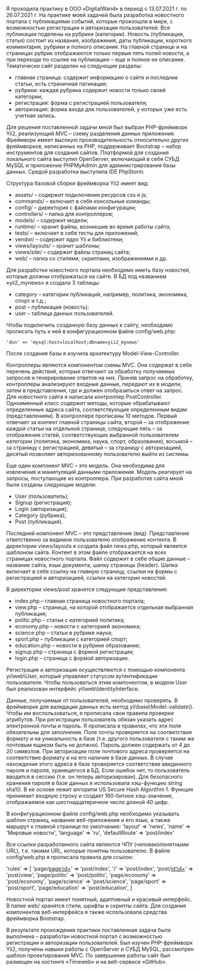 Я проходила практику в ООО «DigitalWand» в период с 13.07.2021 г. по 26.07.2021 г. На практике моей задачей была разработка новостного портала с публикациями событий, которые произошли в мире, с возможностью регистрации и авторизации пользователей. Все публикации поделены на рубрики (категории). Новость (публикация, статья) состоит из названия, изображения, даты публикации, короткого комментария, рубрики и полного описания. На главной странице и на страницах рубрик отображаются только первые пять полей новости, а при переходе по ссылке на публикацию – еще и полное ее описание. Тематически сайт разделен на следующие разделы:
-	главная страница: содержит информацию о сайте и последние статьи, есть страничная пагинация;
-	рубрики: каждая рубрика содержит новости только своей категории;
-	регистрация: форма с регистрацией пользователя;
-	авторизация: форма входа для пользователей, у которых уже есть учетная запись.

Для решения поставленной задачи мной был выбран PHP-фреймворк Yii2, реализующий MVC – схему разделения данных приложения. Фреймворк имеет высокую производительность относительно других фреймворков, написанных на PHP, поддерживает Bootstrap – набор инструментов для создания сайтов.  Платформой для создания локального сайта выступил OpenServer, включающий в себя СУБД MySQL и приложение PHPMyAdmin для администрирования базы данных. Средой разработки выступила 
IDE PhpStorm.

Структура базовой сборки фреймворка Yii2 имеет вид:
-	assets/ – содержит подключения ресурсов css и js;
-	commands/ – включает в себя консольные команды;
-	config/ – директория с файлами конфигурации;
-	controllers/ – папка для контроллеров;
-	models/ – содержит модели;
-	runtime/ – хранит файлы, возникшие во время работы сайта;
-	tests/ – включает в себя тесты для приложений;
-	vendor/ – содержит ядро Yii и библиотеки;
-	views/layouts/ – хранит шаблоны;
-	views/site/ – содержит файлы страниц сайта;
-	web/ – папка со стилями, скриптами, изображениями и др.


Для разработки новостного портала необходимо иметь базу новостей, которые должны отображаться на сайте. В БД под названием «yii2_mynews» я создала 3 таблицы:
-	category – категории публикаций, например, политика, экономика, спорт и т.д.;
-	post – публикация (новость);
-	user – таблица данных пользователей.

Чтобы подключить созданную базу данных к сайту, необходимо прописать путь к ней в конфигурационном файле config/web.php:

    'dsn' => 'mysql:host=localhost;dbname=yii2_mynews'

После создания базы я изучила архитектуру Model-View-Controller.

Контроллеры являются компонентом схемы MVC. Они содержат в себе перечень действий, которые отвечают за обработку получаемых запросов и генерирование ответов на них. Приняв запрос на обработку, контроллеры анализируют входные данные, передают их в модели, затем в представления, где и должен отобразиться ответ на запрос.
Для новостного сайта я написала контроллер PostController. Одноименный класс содержит методы, которые обрабатывают определенные адреса сайта, соответствующие определенным видам (представлениям). В контроллере прописаны 10 методов. Первый отвечает за контент главной страницы сайта, второй – за отображение каждой статьи на отдельной странице, следующие пять – за отображение статей, соответствующих выбранной пользователем категории (политика, экономика, наука, спорт, образование), восьмой – за страницу с регистрацией, девятый – за страницу с авторизацией, десятый позволяет авторизованному пользователю выйти из системы.

Еще один компонент MVC – это модель. Она необходима для извлечения и манипуляций данными приложения. Модель реагирует на запросы, поступающие из контроллера.
При разработке сайта мной были созданы следующие модели:
-	User (пользователь);
-	Signup (регистрация);
-	Login (авторизация);
-	Category (рубрика);
-	Post (публикация).

Последний компонент MVC – это представление (вид). Представление ответственно за видимое пользователю отображение контента.
В директории views/layouts я создала файл news.php, который является шаблоном сайта. Контент в этом файле отображается на всех страницах новостного портала. Файл содержит в себе общие данные – название сайта, язык документа, шапку страницы (header). Шапка включает в себя ссылку на главную страницу, ссылки на формы с регистрацией и авторизацией, ссылки на категории новостей.

В директории views/post хранятся следующие представления:
-	index.php – главная страница новостного портала;
-	view.php – страница, на которой отображается отдельная выбранная публикация;
-	politic.php – статьи с категорией политика;
-	economy.php – новости с категорией экономика;
-	science.php – статьи в рубрике наука;
-	sport.php – публикации с категорией спорт;
-	education.php – новости в рубрике образование;
-	signup.php – страница с формой регистрации;
-	login.php – страница с формой авторизации.

Регистрация и авторизация осуществляются с помощью компонента yii\web\User, который управляет статусом аутентификации пользователя. Чтобы пользоваться этим компонентом, в модели User был реализован интерфейс yii\web\IdentityInterface.

Данные, получаемые от пользователей, необходимо проверять. В фреймворке для валидации данных есть метод yii\base\Model::validate(). Чтобы им воспользоваться, я прописала свои правила проверки атрибутов.
При регистрации пользователь обязан указать адрес электронной почты и пароль. Я прописала в правилах, что эти поля обязательны для заполнения. Поле почты проверяется на соответствие формату и на уникальность в базе (т.е. другого пользователя с таким же почтовым ящиком быть не должно). Пароль должен содержать от 4 до 20 символов.
При авторизации поле почтового адреса проверяется на соответствие формату и на его наличие в базе данных. В случае нахождения этого адреса в базе проверяется соответствие введенного пароля и пароля, хранящегося в БД. Если ошибок нет, то пользователь вводится в сессию (т.е. он теперь авторизирован).
Для безопасного хранения пароля в базе данных я использовала 
хэш-функцию string sha1(). В ее основе лежит алгоритм US Secure Hash Algorithm 1. Функция принимает входную строку и создает 160-битное хэш-значение, отображаемое как шестнадцатеричное число длиной 40 цифр.


В конфигурационном файле config/web.php необходимо указывать шаблон страниц, название веб-приложения и его язык, а также маршрут к главной странице по умолчанию:
    'layout' => 'news',
    'name' => 'Мировые новости',
    'language' => 'ru',
    'defaultRoute' => 'post/index'


Все ссылки разработанного сайта являются ЧПУ (человекопонятными URL), т.е. такими URL, которые понятны пользователю. В файле config/web.php я прописала правила для ссылок:

'rules' => [
                'page/<page:\d+>' => 'post/index',
                '/' => 'post/index',
                'post/<id:\d+>' => 'post/view',
                'page/politic' => 'post/politic',
                'page/economy' => 'post/economy',
                'page/science' => 'post/science',
                'page/sport' => 'post/sport',
                'page/education' => 'post/education',
            ]


Новостной портал имеет понятный, адаптивный и красивый интерфейс. В папке web/ хранятся стили, шрифты и скрипты сайта. Для создания компонентов веб-интерфейса я также использовала средства фреймворка Bootstrap.

В результате прохождения практики поставленная задача была выполнена – разработан новостной портал с возможностью регистрации и авторизации пользователей. Был изучен PHP-фреймворк Yii2, получены навыки работы с OpenServer и СУБД MySQL, рассмотрен шаблон проектирования MVC. По завершении работы сайт был размещен на хостинге «Timeweb» и на веб-сервисе «GitHub».
